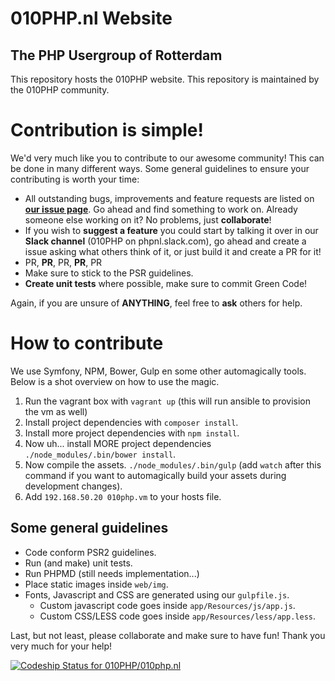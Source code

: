 010PHP.nl Website 
===
The PHP Usergroup of Rotterdam
--
This repository hosts the 010PHP website. This repository is maintained by the 010PHP community. 

Contribution is simple!
==
We'd very much like you to contribute to our awesome community! This can be done in many different ways. Some general guidelines to ensure your contributing is worth your time:

* All outstanding bugs, improvements and feature requests are listed on [**our issue page**](https://github.com/010PHP/010php.nl/issues). Go ahead and find something to work on. Already someone else working on it? No problems, just **collaborate**!
* If you wish to **suggest a feature** you could start by talking it over in our **Slack channel** (010PHP on phpnl.slack.com), go ahead and create a issue asking what others think of it, or just build it and create a PR for it!
* PR, **PR**, PR, **PR**, PR
* Make sure to stick to the PSR guidelines.
* **Create unit tests** where possible, make sure to commit Green Code!

Again, if you are unsure of **ANYTHING**, feel free to **ask** others for help. 

How to contribute
===
We use Symfony, NPM, Bower, Gulp en some other automagically tools. Below is a shot overview on how to use the magic.

 1. Run the vagrant box with `vagrant up` (this will run ansible to provision the vm as well)
 2. Install project dependencies with `composer install`.
 2. Install more project dependencies with `npm install`.
 3. Now uh... install MORE project dependencies `./node_modules/.bin/bower install`.
 4. Now compile the assets. `./node_modules/.bin/gulp` (add `watch` after this command if you want to automagically build your assets during development changes).
 5. Add `192.168.50.20 010php.vm` to your hosts file.
  
Some general guidelines
---
* Code conform PSR2 guidelines.
* Run (and make) unit tests.
* Run PHPMD (still needs implementation...)
* Place static images inside `web/img`.
* Fonts, Javascript and CSS are generated using our `gulpfile.js`.
	* Custom javascript code goes inside `app/Resources/js/app.js`.
	* Custom CSS/LESS code goes inside `app/Resources/less/app.less`.

Last, but not least, please collaborate and make sure to have fun! 
Thank you very much for your help!

[ ![Codeship Status for 010PHP/010php.nl](https://codeship.com/projects/6aafb270-74fc-0133-85a1-52f3970f70f1/status?branch=master)](https://codeship.com/projects/117801)